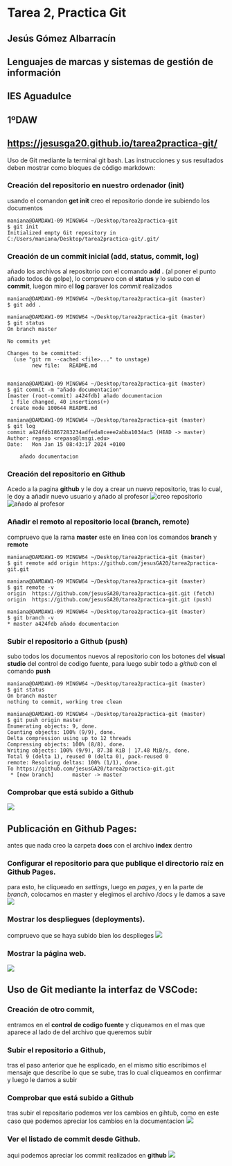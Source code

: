 # Tarea 2, Practica Git

## Jesús Gómez Albarracín
## Lenguajes de marcas y sistemas de gestión de información
## IES Aguadulce
## 1ºDAW
## https://jesusga20.github.io/tarea2practica-git/

Uso de Git mediante la terminal git bash. Las instrucciones y sus resultados deben mostrar como
bloques de código markdown:

### Creación del repositorio en nuestro ordenador (init)
usando el comandon **get init** creo el repositorio donde ire subiendo los documentos
```
maniana@DAMDAW1-09 MINGW64 ~/Desktop/tarea2practica-git
$ git init
Initialized empty Git repository in C:/Users/maniana/Desktop/tarea2practica-git/.git/
```
### Creación de un commit inicial (add, status, commit, log)
añado los archivos al repositorio con el comando **add .** (al poner el punto añado todos de golpe), lo compruevo con el **status** y lo subo con el **commit**, luegon miro el **log** paraver los *commit* realizados
```
maniana@DAMDAW1-09 MINGW64 ~/Desktop/tarea2practica-git (master)
$ git add .

maniana@DAMDAW1-09 MINGW64 ~/Desktop/tarea2practica-git (master)
$ git status 
On branch master

No commits yet

Changes to be committed:
  (use "git rm --cached <file>..." to unstage)
        new file:   README.md


maniana@DAMDAW1-09 MINGW64 ~/Desktop/tarea2practica-git (master)
$ git commit -m "añado documentacion"
[master (root-commit) a424fdb] añado documentacion
 1 file changed, 40 insertions(+)
 create mode 100644 README.md

maniana@DAMDAW1-09 MINGW64 ~/Desktop/tarea2practica-git (master)
$ git log
commit a424fdb1867283234adfeda8ceee2abba1034ac5 (HEAD -> master)
Author: repaso <repaso@lmsgi.edu>
Date:   Mon Jan 15 08:43:17 2024 +0100

    añado documentacion
```
### Creación del repositorio en Github
Acedo a la pagina **github** y le doy a crear un nuevo repositorio, tras lo cual, le doy a añadir nuevo usuario y añado al profesor
![creo repositorio](capturas-tarea/creacion-repositorio.png)
![añado al profesor](capturas-tarea/añado%20al%20profe.png)

### Añadir el remoto al repositorio local (branch, remote)
compruevo que la rama **master** este en linea con los comandos **branch** y **remote**
```
maniana@DAMDAW1-09 MINGW64 ~/Desktop/tarea2practica-git (master)
$ git remote add origin https://github.com/jesusGA20/tarea2practica-git.git

maniana@DAMDAW1-09 MINGW64 ~/Desktop/tarea2practica-git (master)
$ git remote -v
origin  https://github.com/jesusGA20/tarea2practica-git.git (fetch)
origin  https://github.com/jesusGA20/tarea2practica-git.git (push)

maniana@DAMDAW1-09 MINGW64 ~/Desktop/tarea2practica-git (master)
$ git branch -v
* master a424fdb añado documentacion

```
### Subir el repositorio a Github (push) 
subo todos los documentos nuevos al repositorio con los botones del **visual studio** del control de codigo fuente, para luego subir todo a *github* con el comando **push**
```
maniana@DAMDAW1-09 MINGW64 ~/Desktop/tarea2practica-git (master)
$ git status 
On branch master
nothing to commit, working tree clean

maniana@DAMDAW1-09 MINGW64 ~/Desktop/tarea2practica-git (master)
$ git push origin master 
Enumerating objects: 9, done.
Counting objects: 100% (9/9), done.
Delta compression using up to 12 threads
Compressing objects: 100% (8/8), done.
Writing objects: 100% (9/9), 87.38 KiB | 17.48 MiB/s, done.
Total 9 (delta 1), reused 0 (delta 0), pack-reused 0
remote: Resolving deltas: 100% (1/1), done.
To https://github.com/jesusGA20/tarea2practica-git.git
 * [new branch]      master -> master

```
### Comprobar que está subido a Github
![](capturas-tarea/esta%20subido.png)

## Publicación en Github Pages:
antes que nada creo la carpeta **docs** con el archivo **index** dentro

### Configurar el repositorio para que publique el directorio raíz en Github Pages.
para esto, he cliqueado en *settings*, luego en *pages*, y en la parte de *branch*, colocamos en master y elegimos el archivo /docs y le damos a save
![](capturas-tarea/pages.png)

### Mostrar los despliegues (deployments).
compruevo que se haya subido bien los desplieges
![](/capturas-tarea/deployments.png)
### Mostrar la página web.
![](/capturas-tarea/pagina-web.png)

## Uso de Git mediante la interfaz de VSCode:
### Creación de otro commit,
entramos en el **control de codigo fuente** y cliqueamos en el mas que aparece al lado de del archivo que queremos subir

### Subir el repositorio a Github,
tras el paso anterior que he esplicado, en el mismo sitio escribimos el mensaje que describe lo que se sube, tras lo cual cliqueamos en confirmar y luego le damos a subir
### Comprobar que está subido a Github 
tras subir el repositario podemos ver los cambios en gihtub, como en este caso que podemos apreciar los cambios en la documentacion
![](/capturas-tarea/cambios.png)
### Ver el listado de commit desde Github.
aqui podemos apreciar los commit realizados en **github**
![](/capturas-tarea/los-commits.png)